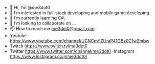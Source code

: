 - 👋 Hi, I’m @me3dot0
- 👀 I’m interested in full-stack developing and mobile game developing.
- 🌱 I’m currently learning C#.
- 💞️ I’m looking to collaborate on ...
- 📫 How to reach me me3dot0@gmail.com
- Youtube
https://www.youtube.com/channel/UCNCmYZUraP41GBz0C1w2mbw
- Twitch
https://www.twitch.tv/me3dot0
- Twitter
https://www.twitter.com/channel/me3dot0
-Instagram
https://www.instagram.com/me3dot0/
<!---
onur-adiguzel/onur-adiguzel is a ✨ special ✨ repository because its `README.md` (this file) appears on your GitHub profile.
You can click the Preview link to take a look at your changes.
--->
